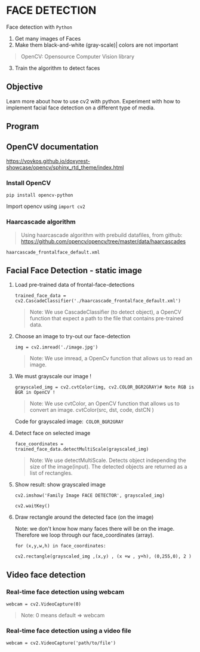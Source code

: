 # FACE DETECTION

Face detection with `Python`
1. Get many images of Faces 
2. Make them black-and-white (gray-scale)| colors are not important

> OpenCV: Opensource Computer Vision library 

3. Train the algorithm to detect faces

## Objective
Learn more about how to use cv2 with python. 
Experiment with how to implement facial face detection on a different type of media.

## Program

## OpenCV documentation
https://vovkos.github.io/doxyrest-showcase/opencv/sphinx_rtd_theme/index.html
### Install OpenCV
`pip install opencv-python`

Import opencv using `import cv2`

### Haarcascade algorithm

>Using haarcascade algorithm with prebuild datafiles, from github:
https://github.com/opencv/opencv/tree/master/data/haarcascades

`haarcascade_frontalface_default.xml`

## Facial Face Detection - static image

1. Load pre-trained data of frontal-face-detections
    
    `trained_face_data = cv2.CascadeClassifier('./haarcascade_frontalface_default.xml')`

    >Note: We use CascadeClassifier (to detect object), a OpenCV function that expect a path to the file that contains pre-trained data.

2. Choose an image to try-out our face-detection
    
    `img = cv2.imread('./image.jpg')`

    >Note: We use imread, a OpenCv function that allows us to read an image.

3. We must grayscale our image !
    
    `grayscaled_img = cv2.cvtColor(img, cv2.COLOR_BGR2GRAY)# Note RGB is BGR in OpenCV !`

    >Note: We use cvtColor, an OpenCV function that allows us to convert an image.
    cvtColor(src, dst, code, dstCN )
    
    Code for grayscaled image:`` COLOR_BGR2GRAY``

4. Detect face on selected image
    
    `face_coordinates = trained_face_data.detectMultiScale(grayscaled_img)`

    >Note: We use detectMultiScale. Detects object independing the size of the image(input). The detected objects are returned as a list of rectangles.

5. Show result: show grayscaled image

    `cv2.imshow('Family Image FACE DETECTOR', grayscaled_img)`

    `cv2.waitKey()`

6. Draw rectangle around the detected face (on the image)

    Note: we don't know how many faces there will be on the image. Therefore we loop through our face_coordinates (array).

    `for (x,y,w,h) in face_coordinates:`
    
    `cv2.rectangle(grayscaled_img ,(x,y) , (x +w , y+h), (0,255,0), 2 )`



## Video face detection

### Real-time face detection using webcam

``webcam = cv2.VideoCapture(0) ``

> Note: 0 means default => webcam 


### Real-time face detection using a video file

``webcam = cv2.VideoCapture('path/to/file') ``